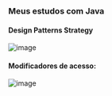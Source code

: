 ### Meus estudos com Java


#### Design Patterns Strategy

![image](https://user-images.githubusercontent.com/75624436/121611330-606d1500-ca2e-11eb-9d6a-352a33698b6a.png)




#### Modificadores de acesso:
![image](https://user-images.githubusercontent.com/75624436/120548486-c7ecea00-c3c8-11eb-966b-c90e232964fe.png)




